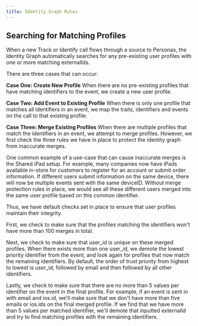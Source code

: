 ```yaml
---
title: Identity Graph Rules
---
```

## Searching for Matching Profiles

When a new Track or Identify call flows through a source to Personas, the Identity Graph automatically searches for any pre-existing user profiles with one or more matching externalIds.

There are three cases that can occur:

**Case One: Create New Profile**
When there are no pre-existing profiles that have matching identifiers to the event, we create a new user profile.

**Case Two: Add Event to Existing Profile**
When there is only one profile that matches all identifiers in an event, we map the traits, identifiers and events on the call to that existing profile.

**Case Three: Merge Existing Profiles**
When there are multiple profiles that match the identifiers in an event, we attempt to merge profiles. However, we first check the three rules we have in place to protect the identity graph from inaccurate merges.

One common example of a use-case that can cause inaccurate merges is the Shared iPad setup. For example, many companies now have iPads available in-store for customers to register for an account or submit order information. If different users submit information on the same device, there will now be multiple events sent with the same deviceID. Without merge protection rules in place, we would see all these different users merged into the same user profile based on this common identifier.

Thus, we have default checks set in place to ensure that user profiles maintain their integrity.

First, we check to make sure that the profiles matching the identifiers won't have more than 100 merges in total.

Next, we check to make sure that user_id is unique on these merged profiles. When there exists more than one user_id, we demote the lowest priority identifier from the event, and look again for profiles that now match the remaining identifiers. By default, the order of trust priority from highest to lowest is user_id, followed by email and then followed by all other identifiers.

Lastly, we check to make sure that there are no more than 5 values per identifier on the event in the final profile. For example, if an event is sent in with email and ios.id, we'll make sure that we don't have more than five emails or ios.ids on the final merged profile. If we find that we have more than 5 values per matched identifier, we'll demote that inputted externalId and try to find matching profiles with the remaining identifiers. 
